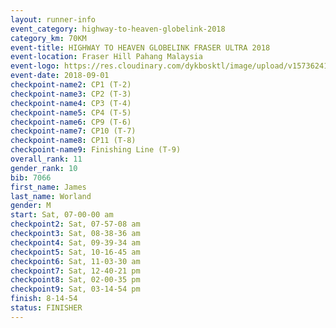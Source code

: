 ```yaml
---
layout: runner-info 
event_category: highway-to-heaven-globelink-2018 
category_km: 70KM 
event-title: HIGHWAY TO HEAVEN GLOBELINK FRASER ULTRA 2018 
event-location: Fraser Hill Pahang Malaysia 
event-logo: https://res.cloudinary.com/dykbosktl/image/upload/v1573624145/Logo/download_nnzjlh.png 
event-date: 2018-09-01 
checkpoint-name2: CP1 (T-2) 
checkpoint-name3: CP2 (T-3) 
checkpoint-name4: CP3 (T-4) 
checkpoint-name5: CP4 (T-5) 
checkpoint-name6: CP9 (T-6) 
checkpoint-name7: CP10 (T-7) 
checkpoint-name8: CP11 (T-8) 
checkpoint-name9: Finishing Line (T-9) 
overall_rank: 11
gender_rank: 10
bib: 7066
first_name: James
last_name: Worland
gender: M
start: Sat, 07-00-00 am
checkpoint2: Sat, 07-57-08 am
checkpoint3: Sat, 08-38-36 am
checkpoint4: Sat, 09-39-34 am
checkpoint5: Sat, 10-16-45 am
checkpoint6: Sat, 11-03-30 am
checkpoint7: Sat, 12-40-21 pm
checkpoint8: Sat, 02-00-35 pm
checkpoint9: Sat, 03-14-54 pm
finish: 8-14-54
status: FINISHER
---
```

